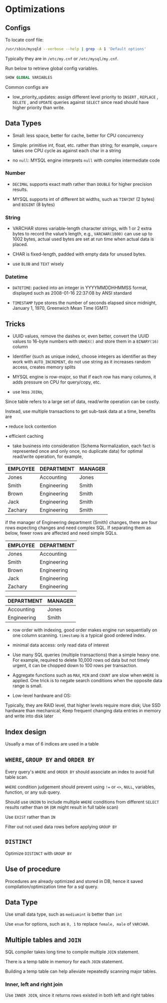 # Optimizations

## Configs

To locate conf file:
```bash
/usr/sbin/mysqld --verbose --help | grep -A 1 'Default options'
```

Typically they are in `/etc/my.cnf` or `/etc/mysql/my.cnf`.

Run below to retrieve global config variables.
```sql
SHOW GLOBAL VARIABLES
```

Common configs are

* low_priority_updates: assign different level priority to `INSERT` , `REPLACE` , `DELETE` , and `UPDATE` queries against `SELECT` since read should have higher priority than write.

## Data Types

* Small: less space, better for cache, better for CPU concurrency

* Simple: primitive int, float, etc. rather than string; for example, `compare` takes one CPU cycle as against each char in a string

* no `null`: MYSQL engine interprets `null` with complex intermediate code

### Number

* `DECIMAL` supports exact math rather than `DOUBLE` for higher precision results.

* MYSQL supports int of different bit widths, such as `TINYINT` (2 bytes) and `BIGINT` (8 bytes)

### String

* VARCHAR stores variable-length character strings, with 1 or 2 extra bytes to record the value’s length, e.g., `VARCHAR(1000)` can use up to 1002 bytes, actual used bytes are set at run time when actual data is placed.

* CHAR is fixed-length, padded with empty data for unused bytes.

* use `BLOB` and `TEXT` wisely 

### Datetime

* `DATETIME`: packed into an integer
in YYYYMMDDHHMMSS format, displayed such as 2008-01-16 22:37:08 by ANSI standard

* `TIMESTAMP` type stores the number of seconds elapsed since midnight, January 1, 1970, Greenwich Mean Time (GMT)

## Tricks

* UUID values, remove the dashes or, even better, convert the UUID values to 16-byte numbers with `UNHEX()` and store them in a `BINARY(16)` column

* Identifier (such as unique index), choose integers as identifier as they work with `AUTO_INCREMENT`, do not use string as it increases random access, creates memory splits

* MYSQL engine is row-major, so that if each row has many columns, it adds pressure on CPU for query/copy, etc.

* use less `JOIN`s, 

Since table refers to a large set of data, read/write operation can be costly.

Instead, use multiple transactions to get sub-task data at a time, benefits are

• reduce lock contention

• efficient caching

* take business into consideration (Schema Normalization, each fact is
represented once and only once, no duplicate data) for optimal read/write operation, for example,

|EMPLOYEE|DEPARTMENT|MANAGER|
|-|-|-|
|Jones|Accounting|Jones|
|Smith|Engineering|Smith|
|Brown|Engineering|Smith|
|Jack|Engineering|Smith|
|Zachary|Engineering|Smith|

if the manager of Engineering department (Smith) changes, there are four rows expecting changes and need complex SQL. If separating them as below, fewer rows are affected and need simple SQLs.

|EMPLOYEE|DEPARTMENT|
|-|-|
|Jones|Accounting|
|Smith|Engineering|
|Brown|Engineering|
|Jack|Engineering|
|Zachary|Engineering|

|DEPARTMENT|MANAGER|
|-|-|
|Accounting|Jones|
|Engineering|Smith|

* row order with indexing, good order makes engine run sequentially on one column scanning. `timestamp` is a typical good ordered index.

* minimal data access: only read data of interest

* Use many SQL queries (multiple transactions) than a simple heavy one. For example, required to delete 10,000 rows od data but not timely urgent, it can be chopped down to 100 rows per transaction.

* Aggregate functions such as `MAX`, `MIN` and `COUNT` are slow when `WHERE` is applied. One trick is to negate search conditions when the opposite data range is small. 

* Low-level hardware and OS:

Typically, they are 
RAID level, that higher levels require more disk; 
Use SSD hardware than mechanical; 
Keep frequent changing data entries in memory and write into disk later

## Index design

Usually a max of 6 indices are used in a table

## `WHERE`, `GROUP BY` and `ORDER BY`

Every query's `WHERE` and `ORDER BY` should associate an index to avoid full table scan.

`WHERE` condition judgement should prevent using `!=` or `<>`, `NULL`, variables, function, or any sub query.

Should use `UNION` to include multiple `WHERE` conditions from different `SELECT` results rather than `OR` (`OR` might result in full table scan)

Use `EXIST` rather than `IN`

Filter out not used data rows before applying `GROUP BY`

## `DISTINCT`

Optimize `DISTINCT` with `GROUP BY`

## Use of procedure

Procedures are already optimized and stored in DB, hence it saved compilation/optimization time for a sql query.

## Data Type

Use small data type, such as `mediumint` is better than `int`

Use `enum` for options, such as `0, 1` to replace `female, male` of `VARCHAR`.

## Multiple tables and `JOIN`

SQL compiler takes long time to compile multiple `JOIN` statement.

There is a temp table in memory for each `JOIN` statement.

Building a temp table can help alleviate repeatedly scanning major tables. 

### Inner, left and right join

Use `INNER JOIN`, since it returns rows existed in both left and right tables

